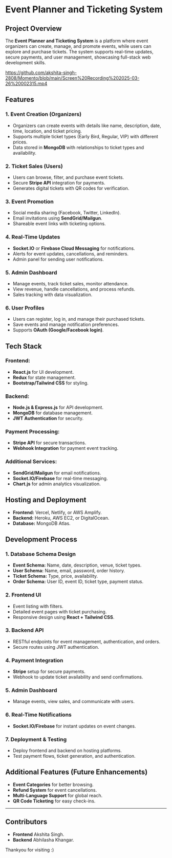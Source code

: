 # Event Planner and Ticketing System

## Project Overview
The **Event Planner and Ticketing System** is a platform where event organizers can create, manage, and promote events, while users can explore and purchase tickets. The system supports real-time updates, secure payments, and user management, showcasing full-stack web development skills.

https://github.com/akshita-singh-2808/Momento/blob/main/Screen%20Recording%202025-03-26%20002315.mp4





## Features
### 1. Event Creation (Organizers)
- Organizers can create events with details like name, description, date, time, location, and ticket pricing.
- Supports multiple ticket types (Early Bird, Regular, VIP) with different prices.
- Data stored in **MongoDB** with relationships to ticket types and availability.

### 2. Ticket Sales (Users)
- Users can browse, filter, and purchase event tickets.
- Secure **Stripe API** integration for payments.
- Generates digital tickets with QR codes for verification.

### 3. Event Promotion
- Social media sharing (Facebook, Twitter, LinkedIn).
- Email invitations using **SendGrid/Mailgun**.
- Shareable event links with ticketing options.

### 4. Real-Time Updates
- **Socket.IO** or **Firebase Cloud Messaging** for notifications.
- Alerts for event updates, cancellations, and reminders.
- Admin panel for sending user notifications.

### 5. Admin Dashboard
- Manage events, track ticket sales, monitor attendance.
- View revenue, handle cancellations, and process refunds.
- Sales tracking with data visualization.

### 6. User Profiles
- Users can register, log in, and manage their purchased tickets.
- Save events and manage notification preferences.
- Supports **OAuth (Google/Facebook login)**.

## Tech Stack
### Frontend:
- **React.js** for UI development.
- **Redux** for state management.
- **Bootstrap/Tailwind CSS** for styling.

### Backend:
- **Node.js & Express.js** for API development.
- **MongoDB** for database management.
- **JWT Authentication** for security.

### Payment Processing:
- **Stripe API** for secure transactions.
- **Webhook Integration** for payment event tracking.

### Additional Services:
- **SendGrid/Mailgun** for email notifications.
- **Socket.IO/Firebase** for real-time messaging.
- **Chart.js** for admin analytics visualization.

## Hosting and Deployment
- **Frontend:** Vercel, Netlify, or AWS Amplify.
- **Backend:** Heroku, AWS EC2, or DigitalOcean.
- **Database:** MongoDB Atlas.

## Development Process
### 1. Database Schema Design
- **Event Schema:** Name, date, description, venue, ticket types.
- **User Schema:** Name, email, password, order history.
- **Ticket Schema:** Type, price, availability.
- **Order Schema:** User ID, event ID, ticket type, payment status.

### 2. Frontend UI
- Event listing with filters.
- Detailed event pages with ticket purchasing.
- Responsive design using **React + Tailwind CSS**.

### 3. Backend API
- RESTful endpoints for event management, authentication, and orders.
- Secure routes using JWT authentication.

### 4. Payment Integration
- **Stripe** setup for secure payments.
- Webhook to update ticket availability and send confirmations.

### 5. Admin Dashboard
- Manage events, view sales, and communicate with users.

### 6. Real-Time Notifications
- **Socket.IO/Firebase** for instant updates on event changes.

### 7. Deployment & Testing
- Deploy frontend and backend on hosting platforms.
- Test payment flows, ticket generation, and authentication.

## Additional Features (Future Enhancements)
- **Event Categories** for better browsing.
- **Refund System** for event cancellations.
- **Multi-Language Support** for global reach.
- **QR Code Ticketing** for easy check-ins.

---
## Contributors
- **Frontend** Akshita Singh.
- **Backend** Abhilasha Khangar.

Thankyou for visiting :)
